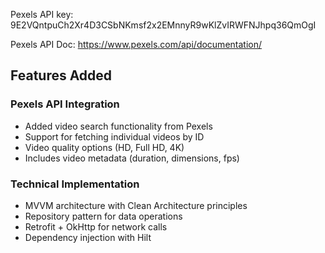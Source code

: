 Pexels API key: 9E2VQntpuCh2Xr4D3CSbNKmsf2x2EMnnyR9wKlZvIRWFNJhpq36QmOgI

Pexels API Doc:
https://www.pexels.com/api/documentation/

## Features Added

### Pexels API Integration
- Added video search functionality from Pexels
- Support for fetching individual videos by ID
- Video quality options (HD, Full HD, 4K)
- Includes video metadata (duration, dimensions, fps)

### Technical Implementation
- MVVM architecture with Clean Architecture principles
- Repository pattern for data operations
- Retrofit + OkHttp for network calls
- Dependency injection with Hilt